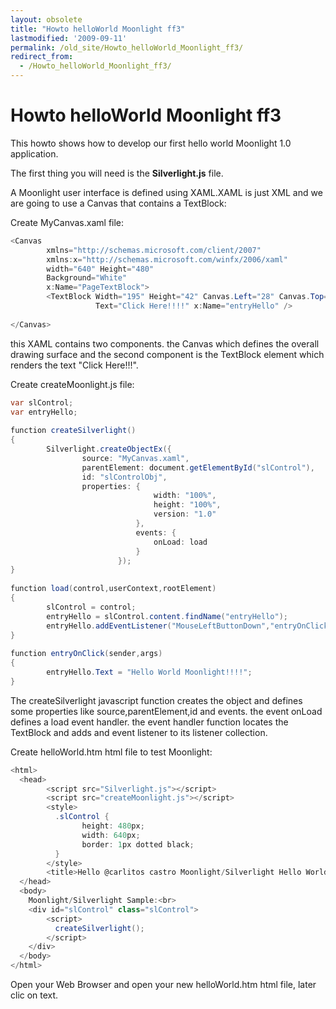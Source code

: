 ```yaml
---
layout: obsolete
title: "Howto helloWorld Moonlight ff3"
lastmodified: '2009-09-11'
permalink: /old_site/Howto_helloWorld_Moonlight_ff3/
redirect_from:
  - /Howto_helloWorld_Moonlight_ff3/
---
```


Howto helloWorld Moonlight ff3
==============================

 This howto shows how to develop our first hello world Moonlight 1.0 application.

The first thing you will need is the **Silverlight.js** file.

A Moonlight user interface is defined using XAML.XAML is just XML and we are going to use a Canvas that contains a TextBlock:

Create MyCanvas.xaml file:

``` csharp
<Canvas
        xmlns="http://schemas.microsoft.com/client/2007"
        xmlns:x="http://schemas.microsoft.com/winfx/2006/xaml"
        width="640" Height="480"
        Background="White"
        x:Name="PageTextBlock">
        <TextBlock Width="195" Height="42" Canvas.Left="28" Canvas.Top="35"
                   Text="Click Here!!!!" x:Name="entryHello" /> 
 
</Canvas>
```

this XAML contains two components. the Canvas which defines the overall drawing surface and the second component is the TextBlock element which renders the text "Click Here!!!".

Create createMoonlight.js file:

``` csharp
var slControl;
var entryHello;
 
function createSilverlight()
{
        Silverlight.createObjectEx({
                source: "MyCanvas.xaml",
                parentElement: document.getElementById("slControl"),
                id: "slControlObj",
                properties: {
                                width: "100%",
                                height: "100%",
                                version: "1.0"
                            },
                            events: {
                                onLoad: load
                            }
                        });
}
 
function load(control,userContext,rootElement)
{
        slControl = control;
        entryHello = slControl.content.findName("entryHello");
        entryHello.addEventListener("MouseLeftButtonDown","entryOnClick");
}
 
function entryOnClick(sender,args)
{
        entryHello.Text = "Hello World Moonlight!!!!";
}
```

The createSilverlight javascript function creates the object and defines some properties like source,parentElement,id and events. the event onLoad defines a load event handler. the event handler function locates the TextBlock and adds and event listener to its listener collection.

Create helloWorld.htm html file to test Moonlight:

``` csharp
<html>
  <head>
        <script src="Silverlight.js"></script>
        <script src="createMoonlight.js"></script>
        <style>
          .slControl {
                height: 480px;
                width: 640px;
                border: 1px dotted black;
          }
        </style>
        <title>Hello @carlitos castro Moonlight/Silverlight Hello World!!!!</title>    
  </head>
  <body>
    Moonlight/Silverlight Sample:<br>
    <div id="slControl" class="slControl">
        <script>
          createSilverlight();
        </script>
    </div>
  </body>
</html>
```

Open your Web Browser and open your new helloWorld.htm html file, later clic on text.

